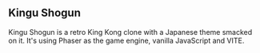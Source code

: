 ## Kingu Shogun

Kingu Shogun is a retro King Kong clone with a Japanese theme smacked on it. It's using Phaser as the game engine, vanilla JavaScript and VITE.
